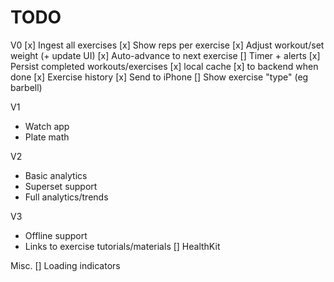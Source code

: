# TODO

V0
[x] Ingest all exercises
[x] Show reps per exercise
[x] Adjust workout/set weight (+ update UI)
[x] Auto-advance to next exercise
[] Timer + alerts
[x] Persist completed workouts/exercises
  [x] local cache
  [x] to backend when done
[x] Exercise history
[x] Send to iPhone
[] Show exercise "type" (eg barbell)

V1
- Watch app
- Plate math

V2
- Basic analytics
- Superset support
- Full analytics/trends

V3
- Offline support
- Links to exercise tutorials/materials
[] HealthKit

Misc.
[] Loading indicators
